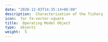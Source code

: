 ```yaml
--- 
date: "2020-12-03T14:35:14+06:00" 
description:  Characterization of the fishery 
icon:  far fa-vector-square 
title:  Operating Model Object 
type:  objects 
weight:  5 
--- 
```


